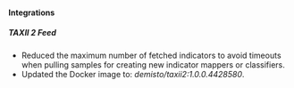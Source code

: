 
#### Integrations

##### TAXII 2 Feed

- Reduced the maximum number of fetched indicators to avoid timeouts when pulling samples for creating new indicator mappers or classifiers.
- Updated the Docker image to: *demisto/taxii2:1.0.0.4428580*.
